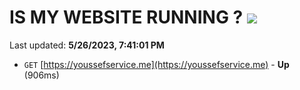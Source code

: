 # IS MY WEBSITE RUNNING ? [![](https://img.shields.io/static/v1?label=Sponsor&message=%E2%9D%A4&logo=GitHub&color=%23fe8e86)](https://github.com/sponsors/<username>)

Last updated: **5/26/2023, 7:41:01 PM**

- `GET` [https://youssefservice.me](https://youssefservice.me) - **Up** (906ms)

